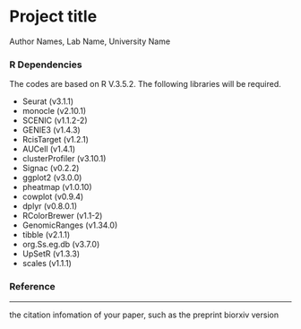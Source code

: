 # Project title

Author Names, Lab Name, University Name



### R Dependencies
The codes are based on R V.3.5.2. The following libraries will be required.

- Seurat (v3.1.1)
- monocle (v2.10.1)
- SCENIC (v1.1.2-2)
- GENIE3 (v1.4.3)
- RcisTarget (v1.2.1)
- AUCell (v1.4.1)
- clusterProfiler (v3.10.1)
- Signac (v0.2.2)
- ggplot2 (v3.0.0)
- pheatmap (v1.0.10)
- cowplot (v0.9.4)
- dplyr (v0.8.0.1)
- RColorBrewer (v1.1-2)
- GenomicRanges (v1.34.0)
- tibble (v2.1.1)
- org.Ss.eg.db (v3.7.0)
- UpSetR (v1.3.3)
- scales (v1.1.1)

### Reference
---------
the citation infomation of your paper, such as the preprint biorxiv version

